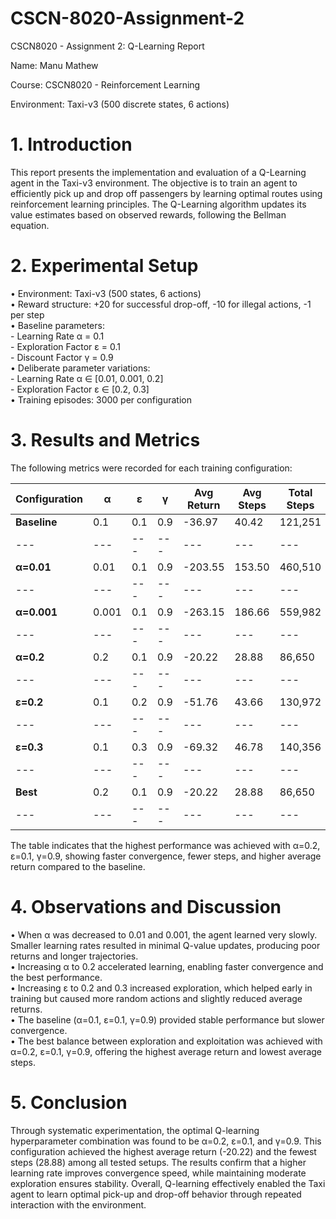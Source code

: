 # CSCN-8020-Assignment-2

CSCN8020 - Assignment 2: Q-Learning Report

Name: Manu Mathew

Course: CSCN8020 - Reinforcement Learning

Environment: Taxi-v3 (500 discrete states, 6 actions)

# 1\. Introduction

This report presents the implementation and evaluation of a Q-Learning agent in the Taxi-v3 environment. The objective is to train an agent to efficiently pick up and drop off passengers by learning optimal routes using reinforcement learning principles. The Q-Learning algorithm updates its value estimates based on observed rewards, following the Bellman equation.

# 2\. Experimental Setup

• Environment: Taxi-v3 (500 states, 6 actions)  
• Reward structure: +20 for successful drop-off, -10 for illegal actions, -1 per step  
• Baseline parameters:  
\- Learning Rate α = 0.1  
\- Exploration Factor ε = 0.1  
\- Discount Factor γ = 0.9  
• Deliberate parameter variations:  
\- Learning Rate α ∈ \[0.01, 0.001, 0.2\]  
\- Exploration Factor ε ∈ \[0.2, 0.3\]  
• Training episodes: 3000 per configuration

# 3\. Results and Metrics

The following metrics were recorded for each training configuration:

| **Configuration** | **α** | **ε** | **γ** | **Avg Return** | **Avg Steps** | **Total Steps** |
| ----------------- | ----- | ----- | ----- | -------------- | ------------- | --------------- |
| **Baseline**      | 0.1   | 0.1   | 0.9   | \-36.97        | 40.42         | 121,251         |
| ---               | ---   | ---   | ---   | ---            | ---           | ---             |
| **α=0.01**        | 0.01  | 0.1   | 0.9   | \-203.55       | 153.50        | 460,510         |
| ---               | ---   | ---   | ---   | ---            | ---           | ---             |
| **α=0.001**       | 0.001 | 0.1   | 0.9   | \-263.15       | 186.66        | 559,982         |
| ---               | ---   | ---   | ---   | ---            | ---           | ---             |
| **α=0.2**         | 0.2   | 0.1   | 0.9   | \-20.22        | 28.88         | 86,650          |
| ---               | ---   | ---   | ---   | ---            | ---           | ---             |
| **ε=0.2**         | 0.1   | 0.2   | 0.9   | \-51.76        | 43.66         | 130,972         |
| ---               | ---   | ---   | ---   | ---            | ---           | ---             |
| **ε=0.3**         | 0.1   | 0.3   | 0.9   | \-69.32        | 46.78         | 140,356         |
| ---               | ---   | ---   | ---   | ---            | ---           | ---             |
| **Best**          | 0.2   | 0.1   | 0.9   | \-20.22        | 28.88         | 86,650          |
| ---               | ---   | ---   | ---   | ---            | ---           | ---             |

The table indicates that the highest performance was achieved with α=0.2, ε=0.1, γ=0.9, showing faster convergence, fewer steps, and higher average return compared to the baseline.

# 4\. Observations and Discussion

• When α was decreased to 0.01 and 0.001, the agent learned very slowly. Smaller learning rates resulted in minimal Q-value updates, producing poor returns and longer trajectories.  
• Increasing α to 0.2 accelerated learning, enabling faster convergence and the best performance.  
• Increasing ε to 0.2 and 0.3 increased exploration, which helped early in training but caused more random actions and slightly reduced average returns.  
• The baseline (α=0.1, ε=0.1, γ=0.9) provided stable performance but slower convergence.  
• The best balance between exploration and exploitation was achieved with α=0.2, ε=0.1, γ=0.9, offering the highest average return and lowest average steps.

# 5\. Conclusion

Through systematic experimentation, the optimal Q-learning hyperparameter combination was found to be α=0.2, ε=0.1, and γ=0.9. This configuration achieved the highest average return (-20.22) and the fewest steps (28.88) among all tested setups. The results confirm that a higher learning rate improves convergence speed, while maintaining moderate exploration ensures stability. Overall, Q-learning effectively enabled the Taxi agent to learn optimal pick-up and drop-off behavior through repeated interaction with the environment.

